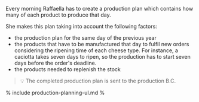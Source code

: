 Every morning Raffaella has to create a production plan which contains how many of each product to produce that day.

She makes this plan taking into account the following factors:
- the production plan for the same day of the previous year
- the products that have to be manufactured that day to fulfil new orders considering the ripening time of each cheese type.
  For instance, a caciotta takes seven days to ripen, so the production has to start seven days before the order's deadline.
- the products needed to replenish the stock

> 💡 The completed production plan is sent to the production B.C.


% include production-planning-ul.md %
